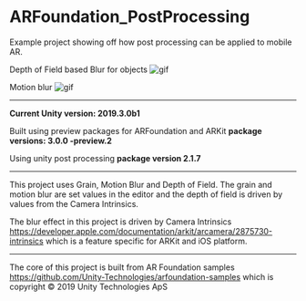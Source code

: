 # ARFoundation_PostProcessing

Example project showing off how post processing can be applied to mobile AR.

Depth of Field based Blur for objects
![gif](https://i.imgur.com/7XfaDYa.gif)

Motion blur
![gif](https://i.imgur.com/To1LeLY.gif)

-------------------
**Current Unity version: 2019.3.0b1**

Built using preview packages for ARFoundation and ARKit **package versions: 3.0.0 -preview.2**

Using unity post processing **package version 2.1.7**

-------------------

This project uses Grain, Motion Blur and Depth of Field. The grain and motion blur are set values in the editor and the depth of field is driven by values from the Camera Intrinsics.


The blur effect in this project is driven by Camera Intrinsics https://developer.apple.com/documentation/arkit/arcamera/2875730-intrinsics which is a feature specific for ARKit and iOS platform.


-------------------










The core of this project is built from AR Foundation samples https://github.com/Unity-Technologies/arfoundation-samples which is copyright © 2019 Unity Technologies ApS

